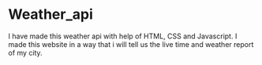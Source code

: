 # Weather_api
I have made this weather api with help of HTML, CSS and Javascript.
I made this website in a way that i will tell us the live time and weather report of my city.
